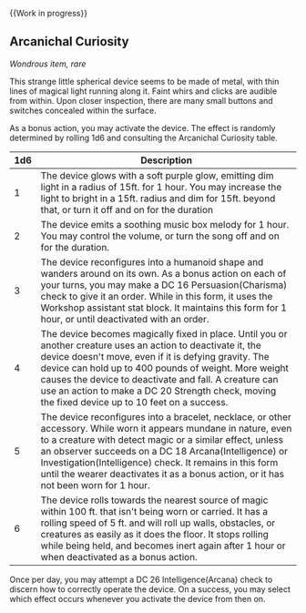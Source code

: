 {{Work in progress}}

## Arcanichal Curiosity
*Wondrous item, rare*

This strange little spherical device seems to be made of metal, with thin lines of magical light running along it. Faint whirs and clicks are audible from within. Upon closer inspection, there are many small buttons and switches concealed within the surface.

As a bonus action, you may activate the device. The effect is randomly determined by rolling 1d6 and consulting the Arcanichal Curiosity table.

| 1d6| Description |
| --- | ------ |
| 1 | The device glows with a soft purple glow, emitting dim light in a radius of 15ft. for 1 hour. You may increase the light to bright in a 15ft. radius and dim for 15ft. beyond that, or turn it off and on for the duration |
| 2 | The device emits a soothing music box melody for 1 hour. You may control the volume, or turn the song off and on for the duration. |
| 3 | The device reconfigures into a humanoid shape and wanders around on its own. As a bonus action on each of your turns, you may make a DC 16 Persuasion(Charisma) check to give it an order. While in this form, it uses the Workshop assistant stat block. It maintains this form for 1 hour, or until deactivated with an order. |
| 4 | The device becomes magically fixed in place. Until you or another creature uses an action to deactivate it, the device doesn't move, even if it is defying gravity. The device can hold up to 400 pounds of weight. More weight causes the device to deactivate and fall. A creature can use an action to make a DC 20 Strength check, moving the fixed device up to 10 feet on a success. |
| 5 | The device reconfigures into a bracelet, necklace, or other accessory. While worn it appears mundane in nature, even to a creature with detect magic or a similar effect, unless an observer succeeds on a DC 18 Arcana(Intelligence) or Investigation(Intelligence) check. It remains in this form until the wearer deactivates it as a bonus action, or it has not been worn for 1 hour. |
| 6 | The device rolls towards the nearest source of magic within 100 ft. that isn't being worn or carried. It has a rolling speed of 5 ft. and will roll up walls, obstacles, or creatures as easily as it does the floor. It stops rolling while being held, and becomes inert again after 1 hour or when deactivated as a bonus action. |

Once per day, you may attempt a DC 26 Intelligence(Arcana) check to discern how to correctly operate the device. On a success, you may select which effect occurs whenever you activate the device from then on.

